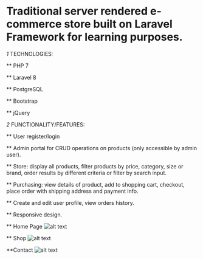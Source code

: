  # Traditional server rendered e-commerce store built on Laravel Framework for learning purposes.

*1* TECHNOLOGIES:

** PHP 7

** Laravel 8

** PostgreSQL

** Bootstrap

** jQuery

*2* FUNCTIONALITY/FEATURES:

** User register/login 

** Admin portal for CRUD operations on products (only accessible by admin user).

** Store: display all products, filter products by price, category, size or brand, order results by different criteria or filter by search input.

** Purchasing: view details of product, add to shopping cart, checkout, place order with shipping address and payment info.

** Create and edit user profile, view orders history.

** Responsive design.



** Home Page
![alt text](https://ibb.co/T4T9C48)

** Shop
![alt text](https://ibb.co/t8MWJ1B)

**Contact
![alt text](https://ibb.co/pL9T0p6) 

